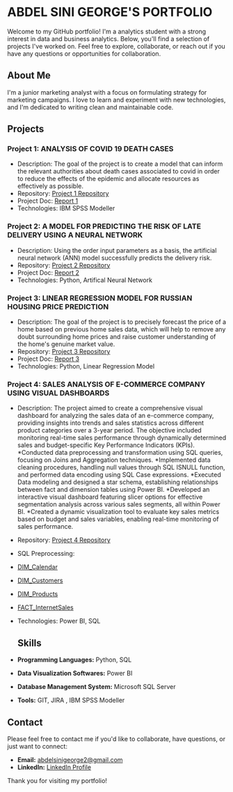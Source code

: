 # ABDEL SINI GEORGE'S PORTFOLIO

Welcome to my GitHub portfolio! I'm a analytics student with a strong interest in data and business analytics. Below, you'll find a selection of projects I've worked on. Feel free to explore, collaborate, or reach out if you have any questions or opportunities for collaboration.

## About Me

I'm a junior marketing analyst with a focus on formulating strategy for marketing campaigns. I love to learn and experiment with new technologies, and I'm dedicated to writing clean and maintainable code.

## Projects

### Project 1: ANALYSIS OF COVID 19 DEATH CASES
- Description: The goal of the project is to create a model that can inform the relevant authorities about death cases associated to covid in order to reduce the effects of 
  the epidemic and allocate resources as effectively as possible.
- Repository: [Project 1 Repository](https://github.com/AbdelGeorge/academicprojects/blob/2bf8eafaedba0583d1e97ee0266533a16573fb25/Covid%20Death_Prediction%20-%20Linear%20Regression.str)
- Project Doc: [Report 1](https://github.com/AbdelGeorge/academicprojects/blob/2bf8eafaedba0583d1e97ee0266533a16573fb25/Covid%20Death%20Prediction%20Report.pdf)
- Technologies: IBM SPSS Modeller

### Project 2: A MODEL FOR PREDICTING THE RISK OF LATE DELIVERY USING A NEURAL NETWORK
- Description: Using the order input parameters as a basis, the artificial neural network (ANN) model successfully predicts the delivery risk.
- Repository: [Project 2 Repository](https://github.com/AbdelGeorge/academicprojects/blob/2bf8eafaedba0583d1e97ee0266533a16573fb25/LATE%20DELIVERY%20RISK%20PREDICTION%20MODEL%20USING%20NEURAL%20NETWORK.ipynb)
- Project Doc: [Report 2](https://github.com/AbdelGeorge/academicprojects/blob/2bf8eafaedba0583d1e97ee0266533a16573fb25/LATE%20DELIVERY%20RISK%20PREDICTION%20MODEL%20USING%20NEURAL%20NETWORK%20REPORT.pdf)
- Technologies: Python, Artifical Neural Network

### Project 3: LINEAR REGRESSION MODEL FOR RUSSIAN HOUSING PRICE PREDICTION
- Description: The goal of the project is to precisely forecast the price of a home based on previous home sales data, which will help to remove any doubt surrounding home 
  prices and raise customer understanding of the home's genuine market value.
- Repository: [Project 3 Repository](https://github.com/AbdelGeorge/academicprojects/blob/2bf8eafaedba0583d1e97ee0266533a16573fb25/RUSSIAN%20HOUSING%20PRICE%20PREDICTION.ipynb)
- Project Doc: [Report 3](https://github.com/AbdelGeorge/academicprojects/blob/2bf8eafaedba0583d1e97ee0266533a16573fb25/RUSSIAN%20HOUSING%20PRICE%20PREDICTION%20REPORT.pdf)
- Technologies: Python, Linear Regression Model

### Project 4: SALES ANALYSIS OF E-COMMERCE COMPANY USING VISUAL DASHBOARDS 
- Description: The project aimed to create a comprehensive visual dashboard for analyzing the sales data of an e-commerce company, providing insights into trends and sales statistics across different product categories over a 3-year period. The objective included monitoring real-time sales performance through dynamically determined sales and budget-specific Key Performance Indicators (KPIs).
*Conducted data preprocessing and transformation using SQL queries, focusing on Joins and Aggregation techniques.
*Implemented data cleaning procedures, handling null values through SQL ISNULL function, and performed data encoding using SQL Case expressions.
*Executed Data modeling and designed a star schema, establishing relationships between fact and dimension tables using Power BI.
*Developed an interactive visual dashboard featuring slicer options for effective segmentation analysis across various sales segments, all within Power BI.
*Created a dynamic visualization tool to evaluate key sales metrics based on budget and sales variables, enabling real-time monitoring of sales performance.
    
- Repository: [Project 4 Repository](https://github.com/AbdelGeorge/academicprojects/blob/main/Sales%20Analysis%20Portfolio.pbix)
- SQL Preprocessing:
- [DIM_Calendar](https://github.com/AbdelGeorge/academicprojects/blob/main/SQL_DIM_Calender.sql)
- [DIM_Customers](https://github.com/AbdelGeorge/academicprojects/blob/main/SQL_DIM_Customers.sql)
- [DIM_Products](https://github.com/AbdelGeorge/academicprojects/blob/main/SQL_DIM_Products.sql)
- [FACT_InternetSales](https://github.com/AbdelGeorge/academicprojects/blob/main/SQL_FACT_InternetSales..sql)
- Technologies: Power BI, SQL
  ## Skills

- **Programming Languages:** Python, SQL
- **Data Visualization Softwares:** Power BI
- **Database Management System:** Microsoft SQL Server
- **Tools:** GIT, JIRA , IBM SPSS Modeller

## Contact

Please feel free to contact me if you'd like to collaborate, have questions, or just want to connect:

- **Email:** abdelsinigeorge2@gmail.com
- **LinkedIn:** [LinkedIn Profile](https://www.linkedin.com/in/abdel-george)


Thank you for visiting my portfolio!



